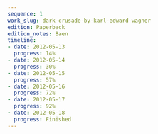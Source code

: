 ```yaml
---
sequence: 1
work_slug: dark-crusade-by-karl-edward-wagner
edition: Paperback
edition_notes: Baen
timeline:
- date: 2012-05-13
  progress: 14%
- date: 2012-05-14
  progress: 30%
- date: 2012-05-15
  progress: 57%
- date: 2012-05-16
  progress: 72%
- date: 2012-05-17
  progress: 92%
- date: 2012-05-18
  progress: Finished
---
```



